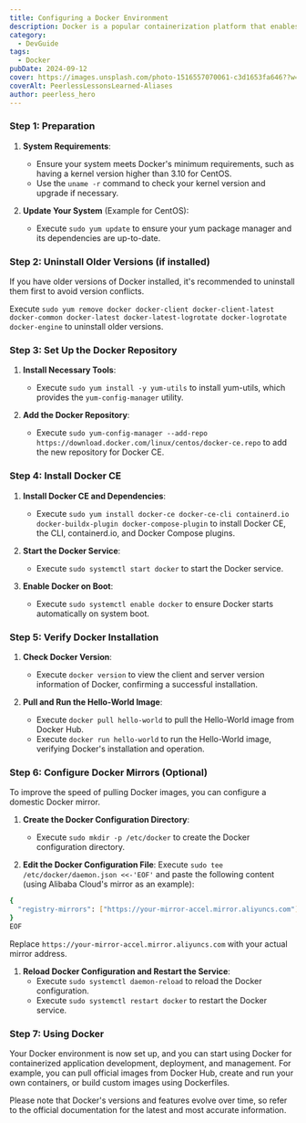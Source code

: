 ```yaml
---
title: Configuring a Docker Environment
description: Docker is a popular containerization platform that enables the packaging of applications and their dependencies into lightweight containers, addressing consistency and portability issues during application development and deployment. Below is a basic step-by-step guide to setting up a Docker environment, which is applicable to most Linux distributions such as Ubuntu, CentOS, and more.
category:
  - DevGuide
tags:
  - Docker
pubDate: 2024-09-12
cover: https://images.unsplash.com/photo-1516557070061-c3d1653fa646??w=1960&h=1102&auto=format&fit=crop&q=60&ixlib=rb-4.0.3&ixid=M3wxMjA3fDB8MHxzZWFyY2h8Mnx8YmxhY2t8ZW58MHwwfDB8fHwy
coverAlt: PeerlessLessonsLearned-Aliases
author: peerless_hero
---
```


### Step 1: Preparation

1. **System Requirements**:
   - Ensure your system meets Docker's minimum requirements, such as having a kernel version higher than 3.10 for CentOS.
   - Use the `uname -r` command to check your kernel version and upgrade if necessary.

2. **Update Your System** (Example for CentOS):
   - Execute `sudo yum update` to ensure your yum package manager and its dependencies are up-to-date.

### Step 2: Uninstall Older Versions (if installed)

If you have older versions of Docker installed, it's recommended to uninstall them first to avoid version conflicts.

Execute `sudo yum remove docker docker-client docker-client-latest docker-common docker-latest docker-latest-logrotate docker-logrotate docker-engine` to uninstall older versions.

### Step 3: Set Up the Docker Repository

1. **Install Necessary Tools**:
   - Execute `sudo yum install -y yum-utils` to install yum-utils, which provides the `yum-config-manager` utility.

2. **Add the Docker Repository**:
   - Execute `sudo yum-config-manager --add-repo https://download.docker.com/linux/centos/docker-ce.repo` to add the new repository for Docker CE.

### Step 4: Install Docker CE

1. **Install Docker CE and Dependencies**:
   - Execute `sudo yum install docker-ce docker-ce-cli containerd.io docker-buildx-plugin docker-compose-plugin` to install Docker CE, the CLI, containerd.io, and Docker Compose plugins.

2. **Start the Docker Service**:
   - Execute `sudo systemctl start docker` to start the Docker service.

3. **Enable Docker on Boot**:
   - Execute `sudo systemctl enable docker` to ensure Docker starts automatically on system boot.

### Step 5: Verify Docker Installation

1. **Check Docker Version**:
   - Execute `docker version` to view the client and server version information of Docker, confirming a successful installation.

2. **Pull and Run the Hello-World Image**:
   - Execute `docker pull hello-world` to pull the Hello-World image from Docker Hub.
   - Execute `docker run hello-world` to run the Hello-World image, verifying Docker's installation and operation.

### Step 6: Configure Docker Mirrors (Optional)

To improve the speed of pulling Docker images, you can configure a domestic Docker mirror.

1. **Create the Docker Configuration Directory**:
   - Execute `sudo mkdir -p /etc/docker` to create the Docker configuration directory.

2. **Edit the Docker Configuration File**:
Execute `sudo tee /etc/docker/daemon.json <<-'EOF'` and paste the following content (using Alibaba Cloud's mirror as an example):

```sh
{
  "registry-mirrors": ["https://your-mirror-accel.mirror.aliyuncs.com"]
}
EOF
```

Replace `https://your-mirror-accel.mirror.aliyuncs.com` with your actual mirror address.

1. **Reload Docker Configuration and Restart the Service**:
   - Execute `sudo systemctl daemon-reload` to reload the Docker configuration.
   - Execute `sudo systemctl restart docker` to restart the Docker service.

### Step 7: Using Docker

Your Docker environment is now set up, and you can start using Docker for containerized application development, deployment, and management. For example, you can pull official images from Docker Hub, create and run your own containers, or build custom images using Dockerfiles.

Please note that Docker's versions and features evolve over time, so refer to the official documentation for the latest and most accurate information.
